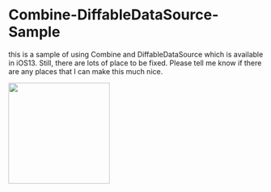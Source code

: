 # Combine-DiffableDataSource-Sample
this is a sample of using Combine and DiffableDataSource which is available in iOS13.
Still, there are lots of place to be fixed. Please tell me know if there are any places that I can make this much nice.

<img width="200" alt="" src="https://github.com/takumaosada/Combine-DiffableDataSource-Sample/blob/master/demo-diffableSample.gif">
